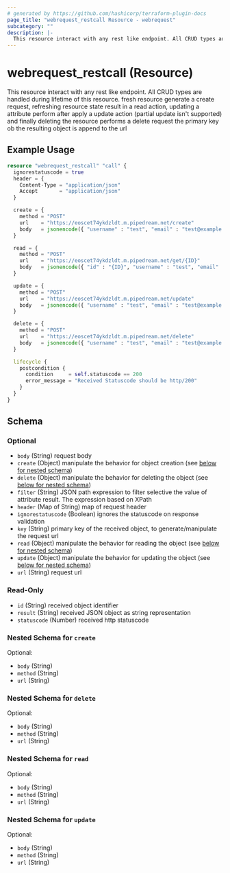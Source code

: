 ```yaml
---
# generated by https://github.com/hashicorp/terraform-plugin-docs
page_title: "webrequest_restcall Resource - webrequest"
subcategory: ""
description: |-
  This resource interact with any rest like endpoint. All CRUD types are handled during lifetime of this resource. fresh resource generate a create request, refreshing resource state result in a read action, updating a attribute perform after apply a update action (partial update isn't supported) and finally deleting the resource performs a delete request the primary key ob the resulting object is append to the url
---
```


# webrequest_restcall (Resource)

This resource interact with any rest like endpoint. All CRUD types are handled during lifetime of this resource. fresh resource generate a create request, refreshing resource state result in a read action, updating a attribute perform after apply a update action (partial update isn't supported) and finally deleting the resource performs a delete request the primary key ob the resulting object is append to the url

## Example Usage

```terraform
resource "webrequest_restcall" "call" {
  ignorestatuscode = true
  header = {
    Content-Type = "application/json"
    Accept       = "application/json"
  }

  create = {
    method = "POST"
    url    = "https://eoscet74ykdzldt.m.pipedream.net/create"
    body   = jsonencode({ "username" : "test", "email" : "test@example.com" })
  }

  read = {
    method = "POST"
    url    = "https://eoscet74ykdzldt.m.pipedream.net/get/{ID}"
    body   = jsonencode({ "id" : "{ID}", "username" : "test", "email" : "test@example.com" })
  }

  update = {
    method = "POST"
    url    = "https://eoscet74ykdzldt.m.pipedream.net/update"
    body   = jsonencode({ "username" : "test", "email" : "test@example.com" })
  }

  delete = {
    method = "POST"
    url    = "https://eoscet74ykdzldt.m.pipedream.net/delete"
    body   = jsonencode({ "username" : "test", "email" : "test@example.com" })
  }

  lifecycle {
    postcondition {
      condition     = self.statuscode == 200
      error_message = "Received Statuscode should be http/200"
    }
  }
}
```

<!-- schema generated by tfplugindocs -->
## Schema

### Optional

- `body` (String) request body
- `create` (Object) manipulate the behavior for object creation (see [below for nested schema](#nestedatt--create))
- `delete` (Object) manipulate the behavior for deleting the object (see [below for nested schema](#nestedatt--delete))
- `filter` (String) JSON path expression to filter selective the value of attribute result. The expression based on XPath
- `header` (Map of String) map of request header
- `ignorestatuscode` (Boolean) ignores the statuscode on response validation
- `key` (String) primary key of the received object, to generate/manipulate the request url
- `read` (Object) manipulate the behavior for reading the object (see [below for nested schema](#nestedatt--read))
- `update` (Object) manipulate the behavior for updating the object (see [below for nested schema](#nestedatt--update))
- `url` (String) request url

### Read-Only

- `id` (String) received object identifier
- `result` (String) received JSON object as string representation
- `statuscode` (Number) received http statuscode

<a id="nestedatt--create"></a>
### Nested Schema for `create`

Optional:

- `body` (String)
- `method` (String)
- `url` (String)


<a id="nestedatt--delete"></a>
### Nested Schema for `delete`

Optional:

- `body` (String)
- `method` (String)
- `url` (String)


<a id="nestedatt--read"></a>
### Nested Schema for `read`

Optional:

- `body` (String)
- `method` (String)
- `url` (String)


<a id="nestedatt--update"></a>
### Nested Schema for `update`

Optional:

- `body` (String)
- `method` (String)
- `url` (String)


